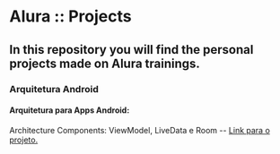 # Alura :: Projects

## In this repository you will find the personal projects made on Alura trainings.

### Arquitetura Android
#### Arquitetura para Apps Android:
Architecture Components: ViewModel, LiveData e Room -- [Link para o projeto.](https://github.com/giovanninibarbosa/alura/tree/main/android/arquitetura-android/architecture-components)
